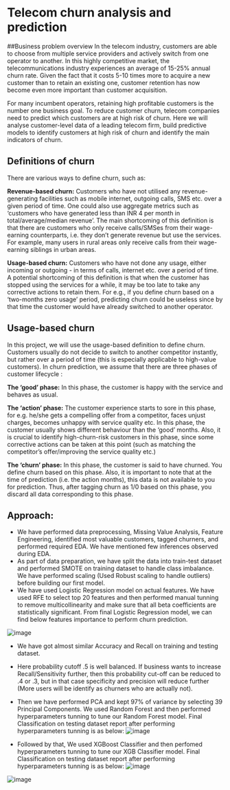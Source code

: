 # Telecom churn analysis and prediction

##Business problem overview
In the telecom industry, customers are able to choose from multiple service providers and actively switch from one operator to another. In this highly competitive market, the telecommunications industry experiences an average of 15-25% annual churn rate. Given the fact that it costs 5-10 times more to acquire a new customer than to retain an existing one, customer retention has now become even more important than customer acquisition.

For many incumbent operators, retaining high profitable customers is the number one business goal.
To reduce customer churn, telecom companies need to predict which customers are at high risk of churn.
Here we will analyse customer-level data of a leading telecom firm, build predictive models to identify customers at high risk of churn and identify the main indicators of churn.


## Definitions of churn
There are various ways to define churn, such as:

**Revenue-based churn:** Customers who have not utilised any revenue-generating facilities such as mobile internet, outgoing calls, SMS etc. over a given period of time. One could also use aggregate metrics such as ‘customers who have generated less than INR 4 per month in total/average/median revenue’.
The main shortcoming of this definition is that there are customers who only receive calls/SMSes from their wage-earning counterparts, i.e. they don’t generate revenue but use the services. For example, many users in rural areas only receive calls from their wage-earning siblings in urban areas.

**Usage-based churn:** Customers who have not done any usage, either incoming or outgoing - in terms of calls, internet etc. over a period of time.
A potential shortcoming of this definition is that when the customer has stopped using the services for a while, it may be too late to take any corrective actions to retain them. For e.g., if you define churn based on a ‘two-months zero usage’ period, predicting churn could be useless since by that time the customer would have already switched to another operator.

 ## Usage-based churn
In this project, we will use the usage-based definition to define churn.
Customers usually do not decide to switch to another competitor instantly, but rather over a period of time (this is especially applicable to high-value customers). In churn prediction, we assume that there are three phases of customer lifecycle :

**The ‘good’ phase:** In this phase, the customer is happy with the service and behaves as usual.

**The ‘action’ phase:** The customer experience starts to sore in this phase, for e.g. he/she gets a compelling offer from a competitor, faces unjust charges, becomes unhappy with service quality etc. In this phase, the customer usually shows different behaviour than the ‘good’ months. Also, it is crucial to identify high-churn-risk customers in this phase, since some corrective actions can be taken at this point (such as matching the competitor’s offer/improving the service quality etc.)

**The ‘churn’ phase:** In this phase, the customer is said to have churned. You define churn based on this phase. Also, it is important to note that at the time of prediction (i.e. the action months), this data is not available to you for prediction. Thus, after tagging churn as 1/0 based on this phase, you discard all data corresponding to this phase.

## Approach:

- We have performed data preprocessing, Missing Value Analysis, Feature Engineering, identified most valuable customers, tagged churners, and performed required EDA. We have mentioned few inferences observed during EDA.
- As part of data preparation, we have split the data into train-test dataset and performed SMOTE on training dataset to handle class imbalance. We have performed scaling (Used Robust scaling to handle outliers) before building our first model.
- We have used Logistic Regression model on actual features. We have used RFE to select top 20 features and then performed manual tunning to remove multicollinearity and make sure that all beta coefficients are statistically significant. From final Logistic Regression model, we can find below features importance to perform churn prediction.

![image](https://user-images.githubusercontent.com/77941537/142938559-a07bd650-d305-45ed-bdde-bb572bc9d76e.png)

  - We have got almost similar Accuracy and Recall on training and testing dataset.
  - Here probability cutoff .5 is well balanced. If business wants to increase Recall/Sensitivity further, then this probability cut-off can be reduced to .4 or .3, but in that     case specificity and precision will reduce further (More users will be identify as churners who are actually not).
- Then we have performed PCA and kept 97% of variance by selecting 39 Principal Components. We used Random Forest and then performed hyperparameters tunning to tune our Random Forest model. Final Classification on testing dataset report after performing hyperparameters tunning is as below:
![image](https://user-images.githubusercontent.com/77941537/142938522-7c4294a7-3329-4205-bae3-f82972c5b2c0.png)

- Followed by that, We used XGBoost Classifier and then perfomed hyperparameters tunning to tune our XGB Classifier model. Final Classification on testing dataset report after performing hyperparameters tunning is as below:
![image](https://user-images.githubusercontent.com/77941537/142938461-dadb5db6-a5ae-46de-b501-79c18d48ea34.png)


![image](https://user-images.githubusercontent.com/77941537/142938608-1530c60e-e943-41d4-8c76-7dec94262a09.png)
